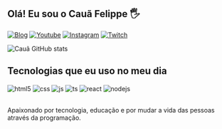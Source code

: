 ## Olá! Eu sou o Cauã Felippe 🖐️

[![Blog](https://img.shields.io/website?label=Cauã7&style=for-the-badge&url=https://cauafelippe.com/)](https://cauafelippe.com/)
[![Youtube](https://img.shields.io/badge/YouTube-FF0000?style=for-the-badge&logo=youtube&logoColor=white)](https://youtube.com/c/Cauã7/)
[![Instagram](https://img.shields.io/badge/Instagram-E4405F?style=for-the-badge&logo=instagram&logoColor=white)](https://instagram.com/vk_caua7/)
[![Twitch](https://img.shields.io/badge/Twitch-9146FF?style=for-the-badge&logo=twitch&logoColor=white)](https://twitch.tv/caua7)

![Cauã GitHub stats](https://github-readme-stats.vercel.app/api?username=cauafelippe&show_icons=true&theme=dracula&count_private=true)

## Tecnologias que eu uso no meu dia

<div style="display: inline_block">
  <img align="center" alt="html5" src="https://img.shields.io/badge/HTML5-E34F26?style=for-the-badge&logo=html5&logoColor=white" />
  <img align="center" alt="css" src="https://img.shields.io/badge/CSS3-1572B6?style=for-the-badge&logo=css3&logoColor=white" />
  <img align="center" alt="js" src="https://img.shields.io/badge/JavaScript-F7DF1E?style=for-the-badge&logo=javascript&logoColor=black" />
  <img align="center" alt="ts" src="https://img.shields.io/badge/TypeScript-007ACC?style=for-the-badge&logo=typescript&logoColor=white" />
  <img align="center" alt="react" src="https://img.shields.io/badge/React-20232A?style=for-the-badge&logo=react&logoColor=61DAFB" />
  <img align="center" alt="nodejs" src="https://img.shields.io/badge/Node.js-43853D?style=for-the-badge&logo=node.js&logoColor=white" />
</div><br/>

Apaixonado por tecnologia, educação e por mudar a vida das pessoas através da programação.

